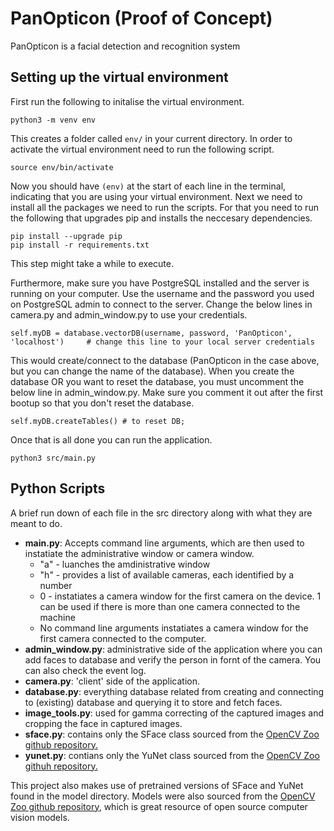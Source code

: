 # PanOpticon (Proof of Concept)

PanOpticon is a facial detection and recognition system

## Setting up the virtual environment

First run the following to initalise the virtual environment.

```
python3 -m venv env
```

This creates a folder called `env/` in your current directory. In order to activate the virtual environment need to run the following script.

```
source env/bin/activate
```

Now you should have `(env)` at the start of each line in the terminal, indicating that you are using your virtual environment. Next  we need to install all the packages we need to run the scripts. For that you need to run the following that upgrades pip and installs the neccesary dependencies.

```
pip install --upgrade pip
pip install -r requirements.txt
```

This step might take a while to execute. 

Furthermore, make sure you have PostgreSQL installed and the server is running on your computer. Use the username and the password you used on PostgreSQL admin to connect to the server. Change the below lines in camera.py and admin_window.py to use your credentials.

```
self.myDB = database.vectorDB(username, password, 'PanOpticon', 'localhost')     # change this line to your local server credentials
```

This would create/connect to the database (PanOpticon in the case above, but you can change the name of the database). When you create the database OR you want to reset the database, you must uncomment the below line in admin_window.py. Make sure you comment it out after the first bootup so that you don't reset the database.

```
self.myDB.createTables() # to reset DB;
```

Once that is all done you can run the application.

```
python3 src/main.py
```

## Python Scripts

A brief run down of each file in the src directory along with what they are meant to do.

* **main.py**: Accepts command line arguments, which are then used to instatiate the administrative window or camera window.
  * "a" - luanches the amdinistrative window
  * "h" - provides a list of available cameras, each identified by a number
  * 0 - instatiates a camera window for the first camera on the device. 1 can be used if there is more than one camera connected to the machine
  * No command line arguments instatiates a camera window for the first camera connected to the computer.
* **admin_window.py**: administrative side of the application where you can add faces to database and verify the person in fornt of the camera. You can also check the event log.
* **camera.py**: 'client' side of the application.
* **database.py**: everything database related from creating and connecting to (existing) database and querying it to store and fetch faces.
* **image_tools.py**: used for gamma correcting of the captured images and cropping the face in captured images.
* **sface.py**: contains only the SFace class sourced from the [OpenCV Zoo github repository.](https://github.com/opencv/opencv_zoo/tree/main/models/face_recognition_sface)
* **yunet.py**: contians only the YuNet class sourced from the [OpenCV Zoo githuh repository.](https://github.com/opencv/opencv_zoo/tree/main/models/face_detection_yunet)

This project also makes use of pretrained versions of SFace and YuNet found in the model directory. Models were also sourced from the [OpenCV Zoo github repository](https://github.com/opencv/opencv_zoo/tree/main/models), which is great resource of open source computer vision models.
